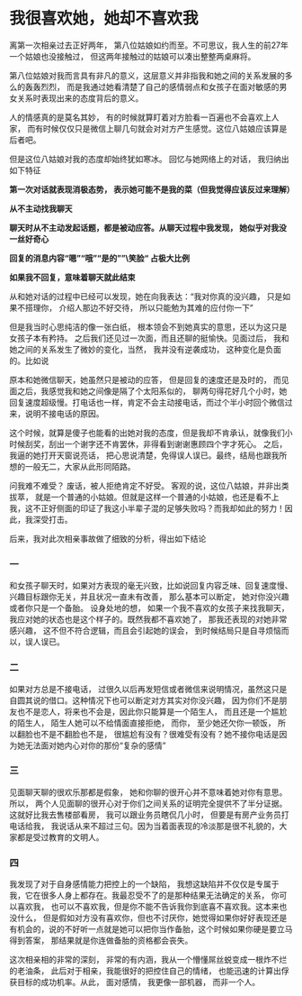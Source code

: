 # 我很喜欢她，她却不喜欢我

离第一次相亲过去正好两年， 第八位姑娘如约而至。不可思议，我人生的前27年一个姑娘也没接触过， 但这两年接触过的姑娘可以凑出整整两桌麻将。

第八位姑娘对我而言具有非凡的意义，这层意义并非指我和她之间的关系发展的多么的轰轰烈烈， 而是我通过她看清楚了自己的感情弱点和女孩子在面对敏感的男女关系时表现出来的态度背后的意义。

人的情感真的是莫名其妙， 有的时候就算盯着对方脸看一百遍也不会喜欢上人家， 而有时候仅仅只是微信上聊几句就会对对方产生感觉。这位八姑娘应该算是后者吧。

但是这位八姑娘对我的态度却始终犹如寒冰。 回忆与她网络上的对话， 我归纳出如下特征

**第一次对话就表现消极态势， 表示她可能不是我的菜（但我觉得应该反过来理解）**

**从不主动找我聊天**

**聊天时从不主动发起话题，都是被动应答。从聊天过程中我发现， 她似乎对我没一丝好奇心**

**回复的消息内容“嗯”“哦”“是的””\笑脸“ 占极大比例**

**如果我不回复，意味着聊天就此结束**

从和她对话的过程中已经可以发现，她在向我表达：“我对你真的没兴趣， 只是如果不搭理你， 介绍人那边不好交待， 所以只能勉为其难的应付你一下”

但是我当时心思纯洁的像一张白纸， 根本领会不到她真实的意思，还以为这只是女孩子本有矜持。 之后我们还见过一次面，而且还聊的挺愉快。见面过后， 我和她之间的关系发生了微妙的变化，当然， 我并没有逆袭成功， 这种变化是负面的。比如说

原本和她微信聊天，她虽然只是被动的应答， 但是回复的速度还是及时的， 而见面之后，我感觉我和她之间像是隔了个太阳系似的， 聊两句得花好几个小时，她回复速度超级慢。打电话也一样，肯定不会主动接电话，而过个半小时回个微信过来，说明不接电话的原因。

这个时候，就算是傻子也能看的出她对我的态度，但是我却不肯承认，就像我们小时候刮奖，刮出一个谢字还不肯罢休，非得看到谢谢惠顾四个字才死心。 之后， 我逼的她打开天窗说亮话， 把心思说清楚，免得误人误已。最终，结局也跟我所想的一般无二，大家从此形同陌路。

问我难不难受？ 废话，被人拒绝肯定不好受。 客观的说，这位八姑娘，并非出类拔萃， 就是一个普通的小姑娘。但就是这样一个普通的小姑娘，也还是看不上我，这不正好侧面的印证了我这小半辈子混的足够失败吗？而我却如此的努力！因此，我深受打击。

后来，我对此次相亲事故做了细致的分析，得出如下结论

### 一

和女孩子聊天时，如果对方表现的毫无兴致，比如说回复内容乏味、回复速度慢、兴趣目标跟你无关，并且状况一直未有改善， 那么基本可以断定， 她对你没兴趣或者你只是一个备胎。 设身处地的想， 如果一个我不喜欢的女孩子来找我聊天，我应对她的状态也是这个样子的。既然我都不喜欢她了， 那我还表现的对她非常感兴趣， 这不但不符合逻辑，而且会引起她的误会， 到时候结局只是自寻烦恼而以，误人误已。

### 二

如果对方总是不接电话， 过很久以后再发短信或者微信来说明情况，虽然这只是自圆其说的借口。这种情况下也可以断定对方其实对你没兴趣， 因为你们不是朋友也不是恋人，将来也不会是，因此你只能算是一个陌生人， 而且还是一个尴尬的陌生人， 陌生人她可以不给情面直接拒绝， 而你， 至少她还欠你一顿饭， 所以翻脸也不是不翻脸也不是， 很尴尬有没有？很难受有没有？她不接你电话是因为她无法面对她内心对你的那份“复杂的感情” 

### 三

见面聊天聊的很欢乐那都是假象， 她和你聊的很开心并不意味着她对你有意思。所以， 两个人见面聊的很开心对于你们之间关系的证明完全提供不了半分证据。 这就好比我去售楼部看房， 我可以跟业务员瞎侃几小时， 但要是有房产业务员打电话给我， 我说话从来不超过三句。因为当着面表现的冷淡那是很不礼貌的，大家都是受过教育的文明人。

### 四

我发现了对于自身感情能力把控上的一个缺陷， 我想这缺陷并不仅仅是专属于我，它在很多人身上都存在。我最忍受不了的是那种结果无法确定的关系， 你可以喜欢我， 也可以不喜欢我，但是你不能不告诉我你到底喜不喜欢我。这本来也没什么， 但是假如对方没有喜欢你，但也不讨厌你，她觉得如果你好好表现还是有机会的，说的不好听一点就是她可以把你当作备胎，这个时候如果你硬是要立马得到答案， 那结果就是你连做备胎的资格都会丧失。

这次相亲相的非常的深刻， 非常的有内涵，我从一个懵懂屌丝蜕变成一根炸不烂的老油条， 此后对于相亲，我能很好的把控住自己的情绪， 也能迅速的计算出俘获目标的成功机率。从此， 面对感情， 我更像一部机器， 而非一个人。